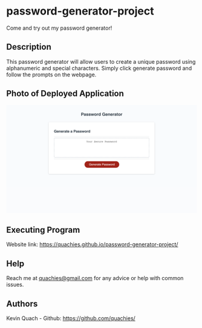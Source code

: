 # password-generator-project
Come and try out my password generator!

## Description
This password generator will allow users to create a unique password using alphanumeric and special characters. Simply click generate password and follow the prompts on the webpage.

## Photo of Deployed Application
![my image](./Images/Screenshot%202023-10-22%20at%2011.16.32%20PM.png)

## Executing Program
Website link: https://quachies.github.io/password-generator-project/

## Help
Reach me at quachies@gmail.com for any advice or help with common issues.

## Authors
Kevin Quach - Github: https://github.com/quachies/